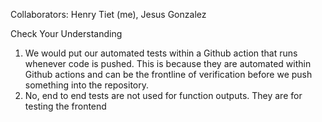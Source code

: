 Collaborators: Henry Tiet (me), Jesus Gonzalez 

Check Your Understanding
1. We would put our automated tests within a Github action that runs whenever code is pushed. This is because they are automated within Github actions and can be the frontline of verification before we push something into the repository.
2. No, end to end tests are not used for function outputs. They are for testing the frontend





